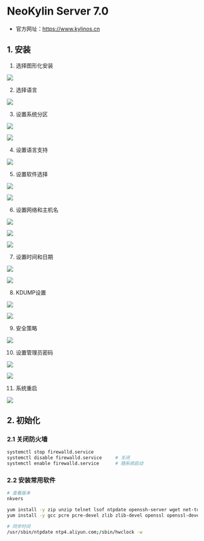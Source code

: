 # NeoKylin Server 7.0

- 官方网址：https://www.kylinos.cn

## 1. 安装

1. 选择图形化安装

![](../../assets/_images/deploy/neokylin/1.png)

2. 选择语言

![](../../assets/_images/deploy/neokylin/2.png)

3. 设置系统分区

![](../../assets/_images/deploy/neokylin/3.png)

![](../../assets/_images/deploy/neokylin/3_1.png)

4. 设置语言支持

![](../../assets/_images/deploy/neokylin/4.png)

5. 设置软件选择

![](../../assets/_images/deploy/neokylin/5.png)

![](../../assets/_images/deploy/neokylin/5_1.png)

6. 设置网络和主机名

![](../../assets/_images/deploy/neokylin/6.png)

![](../../assets/_images/deploy/neokylin/6_1.png)

![](../../assets/_images/deploy/neokylin/6_2.png)

7. 设置时间和日期

![](../../assets/_images/deploy/neokylin/7.png)

![](../../assets/_images/deploy/neokylin/7_1.png)

8. KDUMP设置

![](../../assets/_images/deploy/neokylin/8.png)

![](../../assets/_images/deploy/neokylin/8_1.png)

9. 安全策略

![](../../assets/_images/deploy/neokylin/9.png)

10. 设置管理员密码

![](../../assets/_images/deploy/neokylin/10.png)

![](../../assets/_images/deploy/neokylin/10_1.png)

11. 系统重启

![](../../assets/_images/deploy/neokylin/11.png)


## 2. 初始化

### 2.1 关闭防火墙

```bash
systemctl stop firewalld.service
systemctl disable firewalld.service     # 关闭
systemctl enable firewalld.service      # 随系统启动
```


### 2.2 安装常用软件

```bash
# 查看版本
nkvers  

yum install -y zip unzip telnet lsof ntpdate openssh-server wget net-tools.x86_64
yum install -y gcc pcre pcre-devel zlib zlib-devel openssl openssl-devel

# 同步时间
/usr/sbin/ntpdate ntp4.aliyun.com;/sbin/hwclock -w      

```

